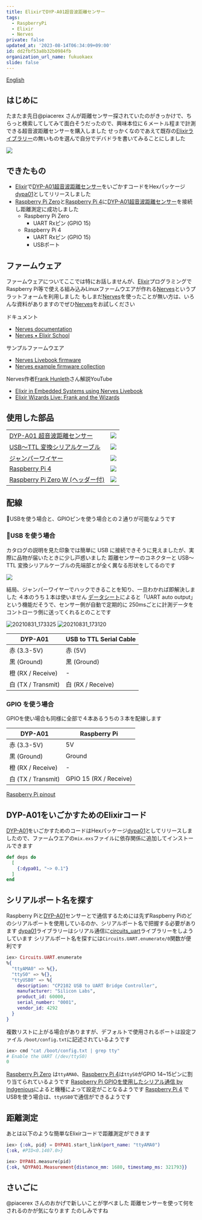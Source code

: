 ```yaml
---
title: ElixirでDYP-A01超音波距離センサー
tags:
  - RaspberryPi
  - Elixir
  - Nerves
private: false
updated_at: '2023-08-14T06:34:09+09:00'
id: dd2fbf53a8b32b0984fb
organization_url_name: fukuokaex
slide: false
---
```

[English](https://dev.to/mnishiguchi/use-dyp-a01-ultrasonic-distance-sensor-in-elixir-bp4)

## はじめに

たまたま先日@piacerex さんが距離センサー探されていたのがきっかけで、ちらっと検索してしてみて面白そうだったので、興味本位に６メートル程まで計測できる超音波距離センサーを購入しました
せっかくなのであえて既存の[Elixirライブラリー](https://hex.pm/)の無いものを選んで自分でデバドラを書いてみることにしました

[![](https://cdn-shop.adafruit.com/1200x900/4664-03.jpg)](https://www.adafruit.com/product/4664)

[DYP-A01]: https://www.adafruit.com/product/4664
[DYP-A01超音波距離センサー]: https://www.adafruit.com/product/4664
[Elixir]: https://elixir-lang.org/
[Nerves]: https://www.nerves-project.org/
[Raspberry Pi Zero]: https://www.sparkfun.com/products/15470
[Raspberry Pi 4]: https://www.raspberrypi.org/products/raspberry-pi-4-model-b/
[dypa01]: https://hex.pm/packages/dypa01

## できたもの

- [Elixir]で[DYP-A01超音波距離センサー]をいごかすコードをHexパッケージ[dypa01]としてリリースしました
- [Raspberry Pi Zero]と[Raspberry Pi 4]に[DYP-A01超音波距離センサー]を接続し距離測定に成功しました
  - Raspberry Pi Zero
    - UART Rxピン (GPIO 15)
  - Raspberry Pi 4
    - UART Rxピン (GPIO 15)
    - USBポート

## ファームウェア

ファームウェアについてここでは特にお話しませんが、[Elixir]プログラミングでRaspberry Pi等で使える組み込みLinuxファームウエアが作れる[Nerves]というプラットフォームを利用しました
もしまだ[Nerves]を使ったことが無い方は、いろんな資料がありますのでぜひ[Nerves]をお試しください

ドキュメント

- [Nerves documentation](https://hexdocs.pm/nerves/getting-started.html)
- [Nerves • Elixir School](https://elixirschool.com/en/lessons/specifics/nerves/)

サンプルファームウエア

- [Nerves Livebook firmware](https://github.com/fhunleth/nerves_livebook)
- [Nerves example firmware collection](https://github.com/nerves-project/nerves_examples)

Nerves作者[Frank Hunleth](https://twitter.com/fhunleth?lang=en)さん解説YouTube

- [Elixir in Embedded Systems using Nerves Livebook](https://youtu.be/P_xryjmG35I)
- [Elixir Wizards Live: Frank and the Wizards](https://youtu.be/qp56tIEnYH4)

## 使用した部品

|   |   |
|---|---|
|[DYP-A01 超音波距離センサー](https://www.adafruit.com/product/4664)   | ![](https://cdn-shop.adafruit.com/970x728/4664-04.jpg)  |
|[USB〜TTL 変換シリアルケーブル](https://www.adafruit.com/product/954)   | ![](https://cdn-shop.adafruit.com/970x728/954-02.jpg)  |
| [ジャンパーワイヤー](https://www.google.com/search?q=jumper+wires&tbm=isch)  | ![](https://cdn-shop.adafruit.com/970x728/1956-02.jpg)  |
| [Raspberry Pi 4](https://www.raspberrypi.org/products/raspberry-pi-4-model-b/)  | ![](https://www.raspberrypi.org/homepage-9df4b/static/raspberry-pi-4-labelled-2857741801afdf1cabeaa58325e07b58.png)  |
|[Raspberry Pi Zero W (ヘッダー付)](https://www.sparkfun.com/products/15470)   | ![](https://cdn.sparkfun.com//assets/parts/1/4/0/5/9/15470-Raspberry_Pi_Zero_WH-01.jpg) |

## 配線

USBを使う場合と、GPIOピンを使う場合との２通りが可能なようです

### USB を使う場合

カタログの説明を見た印象では簡単に USB に接続できそうに見えましたが、実際に品物が届いたときに少し戸惑いました
距離センサーのコネクターと USB〜TTL 変換シリアルケーブルの先端部とが全く異なる形状をしてるのです

![](https://cdn-shop.adafruit.com/970x728/954-02.jpg)

結局、ジャンパーワイヤーでハックできることを知り、一旦わかれば即解決しました
４本のうち１本は使いません
[データシート](https://cdn-shop.adafruit.com/product-files/4664/4664_datasheet.pdf)によると「UART auto output」という機能だそうで、センサー側が自動で定期的に 250msごとに計測データをコントローラ側に送ってくれるとのことです

![20210831_173325](https://user-images.githubusercontent.com/7563926/131585666-806f64b5-4f76-49e0-875d-9f12a48427c0.jpg)
![20210831_173120](https://user-images.githubusercontent.com/7563926/131585661-4fdbd79a-7b2a-4bd1-87f6-024e6119f01a.jpg)

| DYP-A01            | USB to TTL Serial Cable |
| ------------------ | ----------------------- |
| 赤 (3.3-5V)        | 赤 (5V)                 |
| 黒 (Ground)        | 黒 (Ground)             |
| 橙 (RX / Receive)  | -                       |
| 白 (TX / Transmit) | 白 (RX / Receive)       |

### GPIO を使う場合

GPIOを使い場合も同様に全部で４本あるうちの３本を配線します

| DYP-A01               | Raspberry Pi           |
| --------------------- | ---------------------- |
| 赤 (3.3-5V)          | 5V                     |
| 黒 (Ground)        | Ground                 |
| 橙 (RX / Receive) | -                      |
| 白 (TX / Transmit) | GPIO 15 (RX / Receive) |

[Raspberry Pi pinout](https://pinout.xyz/pinout/uart)

## DYP-A01をいごかすためのElixirコード

[DYP-A01]をいごかすためのコードはHexパッケージ[dypa01](https://hex.pm/packages/dypa01)としてリリースしましたので、ファームウエアの`mix.exs`ファイルに依存関係に追加してインストールできます

```elixir
def deps do
  [
    {:dypa01, "~> 0.1"}
  ]
end
```

## シリアルポート名を探す

Raspberry Piと[DYP-A01]センサーとで通信するためには先ずRaspberry Piのどのシリアルポートを使用しているのか、シリアルポート名で把握する必要があります
[dypa01](https://hex.pm/packages/dypa01)ライブラリーはシリアル通信に[circuits_uart](https://hex.pm/packages/circuits_uart)ライブラリーをしようしています
シリアルポート名を探すには`Circuits.UART.enumerate/0`関数が便利です

```elixir
iex> Circuits.UART.enumerate
%{
  "ttyAMA0" => %{},
  "ttyS0" => %{},
  "ttyUSB0" => %{
    description: "CP2102 USB to UART Bridge Controller",
    manufacturer: "Silicon Labs",
    product_id: 60000,
    serial_number: "0001",
    vendor_id: 4292
  }
}
```

複数リストに上がる場合がありますが、デフォルトで使用されるポートは設定ファイル `/boot/config.txt`に記述されているようです

```elixir
iex> cmd "cat /boot/config.txt | grep tty"
# Enable the UART (/dev/ttyS0)
0
```

[Raspberry Pi Zero] は`ttyAMA0`、[Raspberry Pi 4]は`ttyS0`がGPIO 14~15ピンに割り当てられているようです
[Raspberry Pi GPIOを使用したシリアル通信 by Indgenious](https://www.ingenious.jp/articles/howto/raspberry-pi-howto/gpio-uart/)によると機種によって設定がことなるようです
[Raspberry Pi 4] でUSBを使う場合は、`ttyUSB0`で通信ができるようです

## 距離測定

あとは以下のような簡単なElixirコードで距離測定ができます

```elixir
iex> {:ok, pid} = DYPA01.start_link(port_name: "ttyAMA0")
{:ok, #PID<0.1407.0>}

iex> DYPA01.measure(pid)
{:ok, %DYPA01.Measurement{distance_mm: 1680, timestamp_ms: 321793}}
```

## さいごに

@piacerex さんのおかげで新しいことが学べました
距離センサーを使って何をされるのかが気になります
たのしみですね
